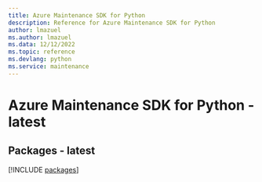 ```yaml
---
title: Azure Maintenance SDK for Python
description: Reference for Azure Maintenance SDK for Python
author: lmazuel
ms.author: lmazuel
ms.data: 12/12/2022
ms.topic: reference
ms.devlang: python
ms.service: maintenance
---
```

# Azure Maintenance SDK for Python - latest
## Packages - latest
[!INCLUDE [packages](maintenance-index.md)]